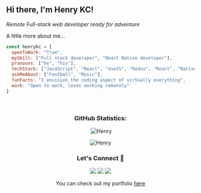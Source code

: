 <h2> Hi there, I'm Henry KC!</h2>
<p><em>Remote Full-stack web developer ready for adventure</em>
  

A little more about me...  

```javascript
const henrykc = {
  openToWork: "True",
  mySkill: ["Full stack developer", "React Native developer"],
  pronouns: ["he", "his"],
  techStack: ["JavaScript", "React", "VueJS", "Redux", "React", "Native", "Node", "Express", "MySQL", "MongoDB", "HTML/CSS", "Ruby", "Rails", "Semantic UI", "Bootstrap"],
  askMeAbout: ["Football", "Music"],
  funFacts: "I envision the coding aspect of virtually everything",
  work: "Open to work, loves working remotely"
}
```

<!--START_SECTION:waka-->

<!--END_SECTION:waka-->

<br>

<h3 align="center">GitHub Statistics:</h3>

<p align="center">&nbsp;<img src="https://github-readme-stats.vercel.app/api?username=henrykc24&show_icons=true&locale=en" alt="Henry" /></p>

<p align="center"><img src="https://github-readme-streak-stats.herokuapp.com/?user=henrykc24&theme=radical" alt="Henry" /></p>

<h3 align="center">Let's Connect 🤝</h3>
<div align="center">
<a target="_blank"
href="https://www.linkedin.com/in/henry-kc/"><img
src="https://img.shields.io/badge/-LinkedIn-0077b5?style=for-the-badge&logo=LinkedIn&logoColor=white"></img></a> <a target="_blank"
href="mailto:henrykc24@gmail.com"><img
src="https://img.shields.io/badge/-Gmail-D14836?style=for-the-badge&logo=Gmail&logoColor=white"></img></a> <a target="_blank"
href="https://twitter.com/henrykc24"><img
src="https://img.shields.io/badge/-Twitter-1DA1F2?style=for-the-badge&logo=Twitter&logoColor=white"></img></a>
<div/>


<p>You can check out my portfolio <a href="https://henrykc24.github.io/my-portfolio/">here</a></p>
